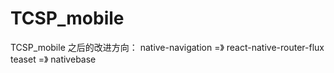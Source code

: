 # TCSP_mobile
TCSP_mobile
之后的改进方向：
native-navigation =》 react-native-router-flux
teaset =》 nativebase
